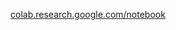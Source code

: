 [colab.research.google.com/notebook](https://colab.research.google.com/drive/1wySMH0TVZnuqce4luq_ikBvGshObn1oS)

